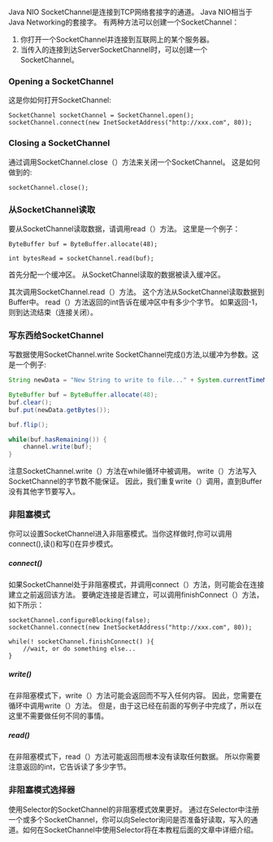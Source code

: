 Java NIO SocketChannel是连接到TCP网络套接字的通道。 Java NIO相当于Java Networking的套接字。 有两种方法可以创建一个SocketChannel：
1. 你打开一个SocketChannel并连接到互联网上的某个服务器。
2. 当传入的连接到达ServerSocketChannel时，可以创建一个SocketChannel。
###  Opening a SocketChannel
这是你如何打开SocketChannel:
```
SocketChannel socketChannel = SocketChannel.open();
socketChannel.connect(new InetSocketAddress("http://xxx.com", 80));
```
###  Closing a SocketChannel
通过调用SocketChannel.close（）方法来关闭一个SocketChannel。 这是如何做到的:
```
socketChannel.close();  
```
###  从SocketChannel读取
要从SocketChannel读取数据，请调用read（）方法。 这里是一个例子：
```
ByteBuffer buf = ByteBuffer.allocate(48);

int bytesRead = socketChannel.read(buf);
```
首先分配一个缓冲区。 从SocketChannel读取的数据被读入缓冲区。

其次调用SocketChannel.read（）方法。 这个方法从SocketChannel读取数据到Buffer中。 read（）方法返回的int告诉在缓冲区中有多少个字节。 如果返回-1，则到达流结束（连接关闭）。
###  写东西给SocketChannel
写数据使用SocketChannel.write SocketChannel完成()方法,以缓冲为参数。这是一个例子:
```java
String newData = "New String to write to file..." + System.currentTimeMillis();

ByteBuffer buf = ByteBuffer.allocate(48);
buf.clear();
buf.put(newData.getBytes());

buf.flip();

while(buf.hasRemaining()) {
    channel.write(buf);
}
```
注意SocketChannel.write（）方法在while循环中被调用。 write（）方法写入SocketChannel的字节数不能保证。 因此，我们重复write（）调用，直到Buffer没有其他字节要写入。
###  非阻塞模式
你可以设置SocketChannel进入非阻塞模式。当你这样做时,你可以调用connect(),读()和写()在异步模式。
#####   connect()
如果SocketChannel处于非阻塞模式，并调用connect（）方法，则可能会在连接建立之前返回该方法。 要确定连接是否建立，可以调用finishConnect（）方法，如下所示：
```
socketChannel.configureBlocking(false);
socketChannel.connect(new InetSocketAddress("http://xxx.com", 80));

while(! socketChannel.finishConnect() ){
    //wait, or do something else...    
}
```
#####   write()
在非阻塞模式下，write（）方法可能会返回而不写入任何内容。 因此，您需要在循环中调用write（）方法。 但是，由于这已经在前面的写例子中完成了，所以在这里不需要做任何不同的事情。
#####   read()
在非阻塞模式下，read（）方法可能返回而根本没有读取任何数据。 所以你需要注意返回的int，它告诉读了多少字节。
###  非阻塞模式选择器
使用Selector的SocketChannel的非阻塞模式效果更好。 通过在Selector中注册一个或多个SocketChannel，你可以向Selector询问是否准备好读取，写入的通道。如何在SocketChannel中使用Selector将在本教程后面的文章中详细介绍。
